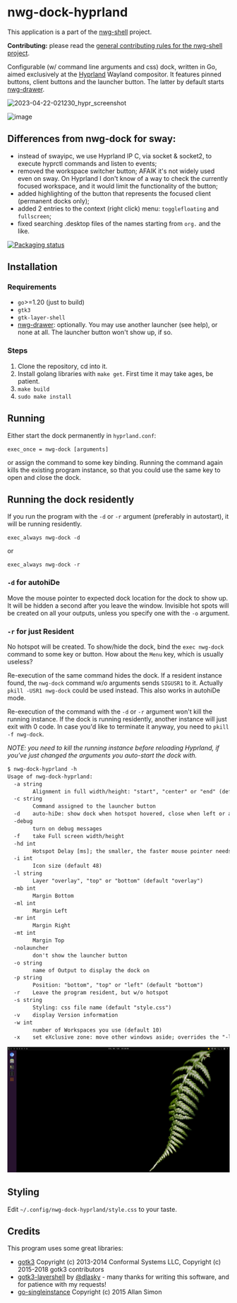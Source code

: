 # nwg-dock-hyprland

This application is a part of the [nwg-shell](https://nwg-piotr.github.io/nwg-shell) project.

**Contributing:** please read the [general contributing rules for the nwg-shell project](https://nwg-piotr.github.io/nwg-shell/contribution).

Configurable (w/ command line arguments and css) dock, written in Go, aimed exclusively at the [Hyprland](https://github.com/hyprwm/Hyprland) 
Wayland compositor. It features pinned buttons, client buttons and the launcher button. The latter by default starts 
[nwg-drawer](https://github.com/nwg-piotr/nwg-drawer).

![2023-04-22-021230_hypr_screenshot](https://user-images.githubusercontent.com/20579136/233751336-b5c6abdd-72f7-43c7-b34d-e2f64248eb86.png)

![image](https://user-images.githubusercontent.com/20579136/233751391-97f8f685-55ae-4078-badf-b8c3d7c41ab4.png)

## Differences from nwg-dock for sway:

- instead of swayipc, we use Hyprland IP C, via socket & socket2, to execute hyprctl commands and listen to events;
- removed the workspace switcher button; AFAIK it's not widely used even on sway. On Hyprland I don't know of a way to check the currently focused workspace, and it would limit the functionality of the button;
- added highlighting of the button that represents the focused client (permanent docks only);
- added 2 entries to the context (right click) menu: `togglefloating` and `fullscreen`;
- fixed searching .desktop files of the names starting from `org.` and the like.

[![Packaging status](https://repology.org/badge/vertical-allrepos/nwg-dock.svg)](https://repology.org/project/nwg-dock/versions)

## Installation

### Requirements

- `go`>=1.20 (just to build)
- `gtk3`
- `gtk-layer-shell`
- [nwg-drawer](https://github.com/nwg-piotr/nwg-drawer): optionally. You may use another launcher (see help),
or none at all. The launcher button won't show up, if so.

### Steps

1. Clone the repository, cd into it.
2. Install golang libraries with `make get`. First time it may take ages, be patient.
3. `make build`
4. `sudo make install`

## Running

Either start the dock permanently in `hyprland.conf`:

```text
exec_once = nwg-dock [arguments]
```

or assign the command to some key binding. Running the command again kills the existing program instance, so that
you could use the same key to open and close the dock.

## Running the dock residently

If you run the program with the `-d` or `-r` argument (preferably in autostart), it will be running residently.

```text
exec_always nwg-dock -d
```

or

```text
exec_always nwg-dock -r
```

### `-d` for autohiDe

Move the mouse pointer to expected dock location for the dock to show up. It will be hidden a second after you leave the
window. Invisible hot spots will be created on all your outputs, unless you specify one with the `-o` argument.

### `-r` for just Resident

No hotspot will be created. To show/hide the dock, bind the `exec nwg-dock` command to some key or button.
How about the `Menu` key, which is usually useless?

Re-execution of the same command hides the dock. If a resident instance found, the `nwg-dock` command w/o
arguments sends `SIGUSR1` to it. Actually `pkill -USR1 nwg-dock` could be used instead. This also works in autohiDe
mode.

Re-execution of the command with the `-d` or `-r` argument won't kill the running instance. If the dock is
running residently, another instance will just exit with 0 code. In case you'd like to terminate it anyway, you need 
to `pkill -f nwg-dock`.

*NOTE: you need to kill the running instance before reloading Hyprland, if you've just changed the arguments you
auto-start the dock with.*

```txt
$ nwg-dock-hyprland -h
Usage of nwg-dock-hyprland:
  -a string
    	Alignment in full width/height: "start", "center" or "end" (default "center")
  -c string
    	Command assigned to the launcher button
  -d	auto-hiDe: show dock when hotspot hovered, close when left or a button clicked
  -debug
    	turn on debug messages
  -f	take Full screen width/height
  -hd int
    	Hotspot Delay [ms]; the smaller, the faster mouse pointer needs to enter hotspot for the dock to appear; set 0 to disable (default 20)
  -i int
    	Icon size (default 48)
  -l string
    	Layer "overlay", "top" or "bottom" (default "overlay")
  -mb int
    	Margin Bottom
  -ml int
    	Margin Left
  -mr int
    	Margin Right
  -mt int
    	Margin Top
  -nolauncher
    	don't show the launcher button
  -o string
    	name of Output to display the dock on
  -p string
    	Position: "bottom", "top" or "left" (default "bottom")
  -r	Leave the program resident, but w/o hotspot
  -s string
    	Styling: css file name (default "style.css")
  -v	display Version information
  -w int
    	number of Workspaces you use (default 10)
  -x	set eXclusive zone: move other windows aside; overrides the "-l" argument
```

![screenshot-2.png](https://raw.githubusercontent.com/nwg-piotr/nwg-shell-resources/master/images/nwg-dock/dock-2.png)

## Styling

Edit `~/.config/nwg-dock-hyprland/style.css` to your taste.

## Credits

This program uses some great libraries:

- [gotk3](https://github.com/gotk3/gotk3) Copyright (c) 2013-2014 Conformal Systems LLC,
Copyright (c) 2015-2018 gotk3 contributors
- [gotk3-layershell](https://github.com/dlasky/gotk3-layershell) by [@dlasky](https://github.com/dlasky/gotk3-layershell/commits?author=dlasky) - many thanks for writing this software, and for patience with my requests!
- [go-singleinstance](github.com/allan-simon/go-singleinstance) Copyright (c) 2015 Allan Simon
